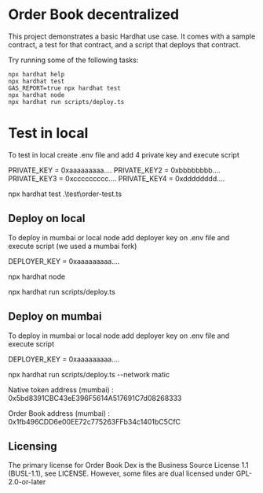 # Order Book decentralized

This project demonstrates a basic Hardhat use case. It comes with a sample contract, a test for that contract, and a script that deploys that contract.

Try running some of the following tasks:

```shell
npx hardhat help
npx hardhat test
GAS_REPORT=true npx hardhat test
npx hardhat node
npx hardhat run scripts/deploy.ts
```
# Test in local
To test in local create .env file and add 4 private key and execute script

PRIVATE_KEY = 0xaaaaaaaaa....
PRIVATE_KEY2 = 0xbbbbbbbb....
PRIVATE_KEY3 = 0xccccccccc....
PRIVATE_KEY4 = 0xdddddddd....

npx hardhat test .\test\order-test.ts
## Deploy on local
To deploy in mumbai or local node add deployer key on .env file and execute script (we used a mumbai fork)

DEPLOYER_KEY = 0xaaaaaaaaa....

npx hardhat node

npx hardhat run scripts/deploy.ts
## Deploy on  mumbai
To deploy in mumbai or local node add deployer key on .env file and execute script

DEPLOYER_KEY = 0xaaaaaaaaa....

npx hardhat run scripts/deploy.ts --network matic

Native token address (mumbai) : 0x5bd8391CBC43eE396F5614A517691C7d08268333

Order Book address (mumbai) : 0x1fb496CDD6e00EE72c775263FFb34c1401bC5CfC

## Licensing

The primary license for Order Book Dex is the Business Source License 1.1 (BUSL-1.1), see LICENSE. However, some files are dual licensed under GPL-2.0-or-later

